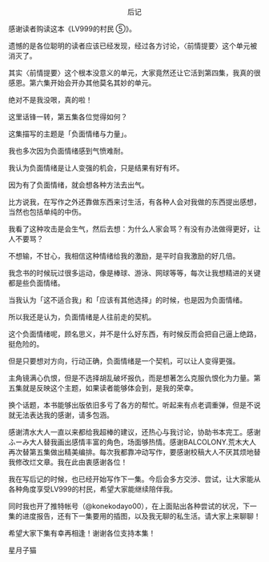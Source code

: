 <p align="center">后记</p>

感谢读者购读这本《LV999的村民 ⑤》。

遗憾的是各位聪明的读者应该已经发现，经过各方讨论，〈前情提要〉这个单元被消灭了。

其实〈前情提要〉这个根本没意义的单元，大家竟然还让它活到第四集，我真的很感恩。第六集开始会开办其他莫名其妙的单元。

绝对不是我没哏，真的啦！

这里话锋一转，第五集各位觉得如何？

这集描写的主题是「负面情绪与力量」。

我也多次因为负面情绪感到气愤难耐。

我认为负面情绪是让人变强的机会，只是结果有好有坏。

因为有了负面情绪，就会想各种方法去出气。

比方说我，在写作之外还靠做东西来讨生活，有各种人会对我做的东西提出感想，当然也包括单纯的中伤。

我看了这种攻击是会生气，然后去想：为什么人家会骂？有没有办法做得更好，让人不要骂？

不想输，不甘心，我相信这种情绪给我的激励，是平时自我激励的好几倍。

我念书的时候玩过很多运动，像是棒球、游泳、网球等等，每次让我想精进的关键都是些负面情绪。

当我认为「这不适合我」和「应该有其他选择」的时候，也是因为负面情绪。

所以我还是认为，负面情绪是人往前走的契机。

这个负面情绪呢，顾名思义，并不是什么好东西，有时候反而会把自己逼上绝路，挺危险的。

但是只要想对方向，行动正确，负面情绪是一个契机，可以让人变得更强。

主角镜满心仇恨，但是不选择胡乱破坏报仇，而是想著怎么克服仇恨化为力量。第五集就是反映这个主题，如果读者能够体会到，是我的荣幸。

换个话题，本书能够出版依旧多亏了各方的帮忙。听起来有点老调重弹，但是不说就无法表达我的感谢，请多包涵。

感谢清水大人一直以来都给我超棒的建议，还热心与我讨论，协助书本完工。感谢ふーみ大人替我画出感情丰富的角色，场面够热情。感谢BALCOLONY.荒木大人再次替第五集做出精美编排。每次我都靠冲动写作，要感谢校稿大人不厌其烦地替我修改烂文章。我在此由衷感谢各位！

我在写后记的时候，也已经开始写作下一集。今后会多方交涉、尝试，让大家能从各种角度享受LV999的村民，希望大家能继续陪伴我。

同时我也开了推特帐号（@konekodayo00），在上面贴出各种尝试的状况，下一集的进度报告，还有下一集要用的插图，以及我无聊的私生活。请大家上来聊聊！

希望大家下集有幸再相逢！谢谢各位支持本集！

星月子猫

